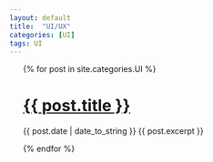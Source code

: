 ```yaml
---
layout: default
title:  "UI/UX"
categories: [UI]
tags: UI
---
```


<ul class="correction">
  {% for post in site.categories.UI %}
    <h1><a href="{{ post.url }}">{{ post.title }}</a></h1>
    <span>{{ post.date | date_to_string }}</span>
      <span>{{ post.excerpt }}</span>
    
  {% endfor %}
</ul>
